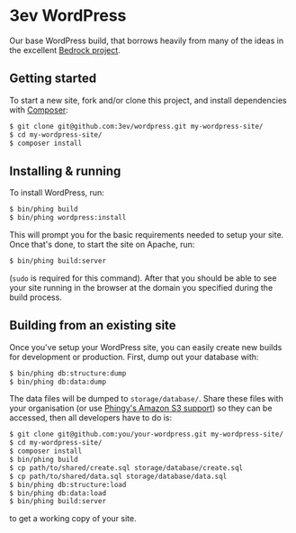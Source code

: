 # 3ev WordPress

Our base WordPress build, that borrows heavily from many of the ideas in the
excellent [Bedrock project](https://github.com/roots/bedrock).

## Getting started

To start a new site, fork and/or clone this project, and install dependencies
with [Composer](https://getcomposer.org/):

```sh
$ git clone git@github.com:3ev/wordpress.git my-wordpress-site/
$ cd my-wordpress-site/
$ composer install
```

## Installing & running

To install WordPress, run:

```sh
$ bin/phing build
$ bin/phing wordpress:install
```

This will prompt you for the basic requirements needed to setup your site. Once
that's done, to start the site on Apache, run:

```sh
$ bin/phing build:server
```

(`sudo` is required for this command). After that you should be able to see
your site running in the browser at the domain you specified during the build
process.

## Building from an existing site

Once you've setup your WordPress site, you can easily create new builds for
development or production. First, dump out your database with:

```sh
$ bin/phing db:structure:dump
$ bin/phing db:data:dump
```

The data files will be dumped to `storage/database/`. Share these files with
your organisation (or use [Phingy's Amazon S3 support](https://github.com/3ev/phingy#database-tasks--s3))
so they can be accessed, then all developers have to do is:

```sh
$ git clone git@github.com:you/your-wordpress.git my-wordpress-site/
$ cd my-wordpress-site/
$ composer install
$ bin/phing build
$ cp path/to/shared/create.sql storage/database/create.sql
$ cp path/to/shared/data.sql storage/database/data.sql
$ bin/phing db:structure:load
$ bin/phing db:data:load
$ bin/phing build:server
```

to get a working copy of your site.
